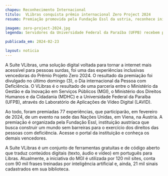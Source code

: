 ```yaml
---
chapeu: Reconhecimento Internacional
titulo:  VLibras conquista prêmio internacional Zero Project 2024
resumo: Premiação promovida pela Fundação Essl da ustria, reconhece iniciativas que removem barreiras para pessoas com deficiência.

imagem: zero-project-2024.jpg
legenda: Servidores da Universidade Federal da Paraíba (UFPB) recebem prêmio Project Zero 2024.

publicada_em: 2024-02-23

layout: noticia
---
```


A Suíte VLibras, uma solução digital voltada para tornar a internet mais acessível para pessoas surdas, foi uma das experiências inclusivas vencedoras do Prêmio Projeto Zero 2024. O resultado da premiação foi divulgado no último domingo (3), o Dia internacional da Pessoa com Deficiência. O VLibras é o resultado de uma parceria entre o Ministério da Gestão e da Inovação em Serviços Públicos (MGI), o Ministério dos Direitos Humanos e da Cidadania (MDHC) e a Universidade Federal da Paraíba (UFPB), através do Laboratório de Aplicações de Vídeo Digital (LAVID).

Ao todo, foram premiadas 77 experiências, que participarão, em fevereiro de 2024, de um evento na sede das Nações Unidas, em Viena, na Áustria. A premiação é organizada pela Fundação Essl, instituição austríaca que busca construir um mundo sem barreiras para o exercício dos direitos das pessoas com deficiência. Acesse o portal da instituição e conheça os demais vencedores.

A Suíte VLibras é um conjunto de ferramentas gratuitas e de código aberto que traduz conteúdos digitais (texto, áudio e vídeo) em português para Libras. Atualmente, a iniciativa do MGI é utilizada por 120 mil sites, conta com 90 mil frases treinadas por inteligência artificial e, ainda, 21 mil sinais cadastrados em sua biblioteca.